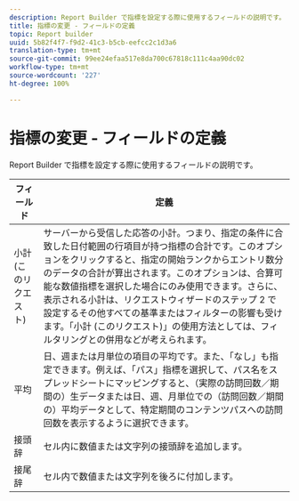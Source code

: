 ```yaml
---
description: Report Builder で指標を設定する際に使用するフィールドの説明です。
title: 指標の変更 - フィールドの定義
topic: Report builder
uuid: 5b82f4f7-f9d2-41c3-b5cb-eefcc2c1d3a6
translation-type: tm+mt
source-git-commit: 99ee24efaa517e8da700c67818c111c4aa90dc02
workflow-type: tm+mt
source-wordcount: '227'
ht-degree: 100%

---
```



# 指標の変更 - フィールドの定義

Report Builder で指標を設定する際に使用するフィールドの説明です。

| フィールド | 定義 |
|--- |--- |
| 小計 (このリクエスト) | サーバーから受信した応答の小計。つまり、指定の条件に合致した日付範囲の行項目が持つ指標の合計です。このオプションをクリックすると、指定の開始ランクからエントリ数分のデータの合計が算出されます。このオプションは、合算可能な数値指標を選択した場合にのみ使用できます。さらに、表示される小計は、リクエストウィザードのステップ 2 で設定するその他すべての基準またはフィルターの影響も受けます。「小計 (このリクエスト)」の使用方法としては、フィルタリングとの併用などが考えられます。 |
| 平均 | 日、週または月単位の項目の平均です。また、「なし」も指定できます。例えば、「パス」指標を選択して、パス名をスプレッドシートにマッピングすると、（実際の訪問回数／期間の）生データまたは日、週、月単位での（訪問回数／期間の）平均データとして、特定期間のコンテンツパスへの訪問回数を表示するように選択できます。 |
| 接頭辞 | セル内に数値または文字列の接頭辞を追加します。 |
| 接尾辞 | セル内で数値または文字列を後ろに付加します。 |
